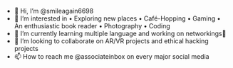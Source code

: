 - 👋 Hi, I’m @smileagain6698
- 👀 I’m interested in 
  •	Exploring new places
  •	Café-Hopping
  •	Gaming
  •	An enthusiastic book reader
  •	Photography
  •	Coding
- 🌱 I’m currently learning multiple language and working on networkings🙌
- 💞️ I’m looking to collaborate on AR/VR projects and ethical hacking projects
- 📫 How to reach me @associateinbox on every major social media

